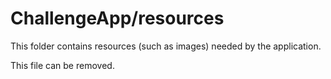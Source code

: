 # ChallengeApp/resources

This folder contains resources (such as images) needed by the application. 

This file can be removed.
